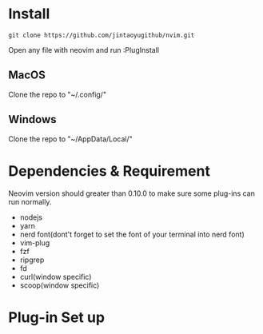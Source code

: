 # Install
```
git clone https://github.com/jintaoyugithub/nvim.git
```
Open any file with neovim and run :PlugInstall

## MacOS

Clone the repo to "~/.config/"

## Windows

Clone the repo to "~/AppData/Local/"

# Dependencies & Requirement

Neovim version should greater than 0.10.0 to make sure some plug-ins can run normally.

* nodejs
* yarn
* nerd font(dont't forget to set the font of your terminal into nerd font)
* vim-plug
* fzf
* ripgrep
* fd
* curl(window specific)
* scoop(window specific)

# Plug-in Set up

